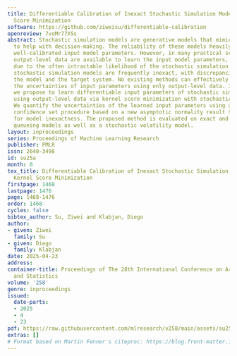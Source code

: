 ```yaml
---
title: Differentiable Calibration of Inexact Stochastic Simulation Models via Kernel
  Score Minimization
software: https://github.com/ziweisu/differentiable-calibration
openreview: 7voMr77XSs
abstract: Stochastic simulation models are generative models that mimic complex systems
  to help with decision-making. The reliability of these models heavily depends on
  well-calibrated input model parameters. However, in many practical scenarios, only
  output-level data are available to learn the input model parameters, which is challenging
  due to the often intractable likelihood of the stochastic simulation model. Moreover,
  stochastic simulation models are frequently inexact, with discrepancies between
  the model and the target system. No existing methods can effectively learn and quantify
  the uncertainties of input parameters using only output-level data. In this paper,
  we propose to learn differentiable input parameters of stochastic simulation models
  using output-level data via kernel score minimization with stochastic gradient descent.
  We quantify the uncertainties of the learned input parameters using a frequentist
  confidence set procedure based on a new asymptotic normality result that accounts
  for model inexactness. The proposed method is evaluated on exact and inexact G/G/1
  queueing models as well as a stochastic volatility model.
layout: inproceedings
series: Proceedings of Machine Learning Research
publisher: PMLR
issn: 2640-3498
id: su25a
month: 0
tex_title: Differentiable Calibration of Inexact Stochastic Simulation Models via
  Kernel Score Minimization
firstpage: 1468
lastpage: 1476
page: 1468-1476
order: 1468
cycles: false
bibtex_author: Su, Ziwei and Klabjan, Diego
author:
- given: Ziwei
  family: Su
- given: Diego
  family: Klabjan
date: 2025-04-23
address:
container-title: Proceedings of The 28th International Conference on Artificial Intelligence
  and Statistics
volume: '258'
genre: inproceedings
issued:
  date-parts:
  - 2025
  - 4
  - 23
pdf: https://raw.githubusercontent.com/mlresearch/v258/main/assets/su25a/su25a.pdf
extras: []
# Format based on Martin Fenner's citeproc: https://blog.front-matter.io/posts/citeproc-yaml-for-bibliographies/
---
```

